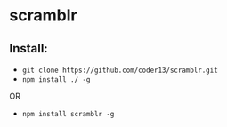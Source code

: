 # scramblr


## Install:

 - `git clone https://github.com/coder13/scramblr.git`
 - `npm install ./ -g`

OR

 - `npm install scramblr -g`

